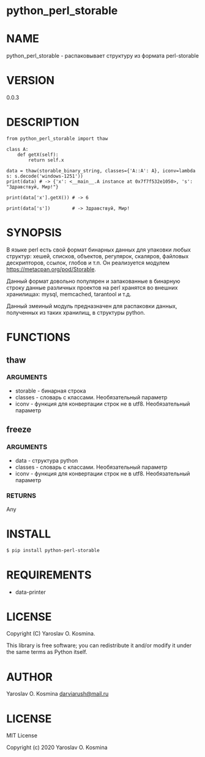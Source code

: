 # python_perl_storable

# NAME

python_perl_storable - распаковывает структуру из формата perl-storable

# VERSION

0.0.3

# DESCRIPTION

```
from python_perl_storable import thaw

class A:
    def getX(self):
        return self.x

data = thaw(storable_binary_string, classes={'A::A': A}, iconv=lambda s: s.decode('windows-1251'))
print(data) # -> {'x': <__main__.A instance at 0x7f7f532e1050>, 's': "Здравствуй, Мир!"}

print(data['x'].getX()) # -> 6

print(data['s'])        # -> Здравствуй, Мир!
```

# SYNOPSIS

В языке perl есть свой формат бинарных данных для упаковки любых структур: хешей, списков, объектов, регулярок, скаляров, файловых дескрипторов, ссылок, глобов и т.п. Он реализуется модулем https://metacpan.org/pod/Storable.

Данный формат довольно популярен и запакованные в бинарную строку данные различных проектов на perl хранятся во внешних хранилищах: mysql, memcached, tarantool и т.д.

Данный змеиный модуль предназначен для распаковки данных, полученных из таких хранилищ, в структуры python. 

# FUNCTIONS

## thaw

### ARGUMENTS

- storable - бинарная строка
- classes - словарь с классами. Необязательный параметр
- iconv - функция для конвертации строк не в utf8. Необязательный параметр

## freeze

### ARGUMENTS

- data - структура python
- classes - словарь с классами. Необязательный параметр
- iconv - функция для конвертации строк не в utf8. Необязательный параметр

### RETURNS

Any

# INSTALL

```sh
$ pip install python-perl-storable
```

# REQUIREMENTS

* data-printer

# LICENSE

Copyright (C) Yaroslav O. Kosmina.

This library is free software; you can redistribute it and/or modify
it under the same terms as Python itself.

# AUTHOR

Yaroslav O. Kosmina <darviarush@mail.ru>

# LICENSE

MIT License

Copyright (c) 2020 Yaroslav O. Kosmina

